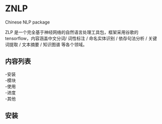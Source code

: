 # ZNLP
Chinese NLP package

ZLP 是一个完全基于神经网络的自然语言处理工具包，框架采用谷歌的tensorflow，内容涵盖中文分词/ 词性标注 / 
命名实体识别 / 依存句法分析 / 关键词提取 / 文本摘要 / 知识图谱 等各个领域。

## 内容列表
-安装<br>
-模块<br>
-使用<br>
-进度<br>
-其他<br>

## 安装
